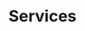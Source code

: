 ---
title: Services
seo:
  page_title: Services
  meta_description: >-
    
  featured_image: 
  featured_image_alt: 
hero:
  heading: 
  subheading:
  image: 
  image_alt:
intro:
  heading: 
  subheading: >-
    
  body: 
menu:
  main:
    weight: 3
  footer:
    weight: 3
---